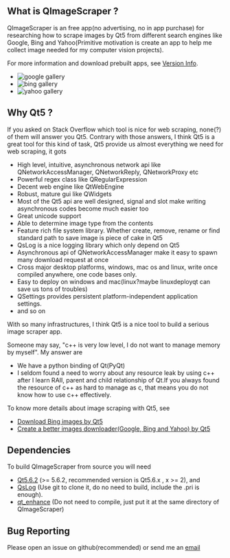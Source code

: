 What is QImageScraper ?
------------

QImageScraper is an free app(no advertising, no in app purchase) for researching how to scrape images 
by Qt5 from different search engines like Google, Bing and Yahoo(Primitive motivation is create an app 
to help me collect image needed for my computer vision projects).

For more information and download prebuilt apps, see [Version Info](https://github.com/stereomatchingkiss/QImageScraper/blob/master/VERSION_INFO.md).

- ![google gallery](
https://s15.postimg.org/5sqfv402j/gallery_0.jpg
)
- ![bing gallery](
https://s15.postimg.org/6jj60w2fv/gallery_1.jpg
)
- ![yahoo gallery](
https://s15.postimg.org/5vabhy3q3/gallery_2.jpg
)

Why Qt5 ?
------------

If you asked on Stack Overflow which tool is nice for web scraping, none(?) of them will answer you Qt5.
Contrary with those answers, I think Qt5 is a great tool for this kind of task, Qt5 provide us 
almost everything we need for web scraping, it gots

- High level, intuitive, asynchronous network api like QNetworkAccessManager, QNetworkReply, QNetworkProxy etc
- Powerful regex class like QRegularExpression
- Decent web engine like QtWebEngine
- Robust, mature gui like QWidgets
- Most of the Qt5 api are well designed, signal and slot make writing asynchronous codes become much easier too
- Great unicode support
- Able to determine image type from the contents
- Feature rich file system library. Whether create, remove, rename or find standard path to save image is piece of cake in Qt5
- QsLog is a nice logging library which only depend on Qt5
- Asynchronous api of QNetworkAccessManager make it easy to spawn many download request at once
- Cross major desktop platforms, windows, mac os and linux, write once compiled anywhere, one code bases only.
- Easy to deploy on windows and mac(linux?maybe linuxdeployqt can save us tons of troubles)
- QSettings provides persistent platform-independent application settings.
- and so on

With so many infrastructures, I think Qt5 is a nice tool to build a serious image scraper app.

Someone may say, "c++ is very low level, I do not want to manage memory by myself".
My answer are

- We have a python binding of Qt(PyQt)
- I seldom found a need to worry about any resource leak by using c++ after I learn RAII, parent and child relationship of Qt.If you always found the resource of c++ as hard to manage as c, that means you do not know how to use c++ effectively.

To know more details about image scraping with Qt5, see
- [Download Bing images by Qt5](http://qtandopencv.blogspot.my/2017/05/scrape-bing-images-by-qwebengine.html) 
- [Create a better images downloader(Google, Bing and Yahoo) by Qt5](http://qtandopencv.blogspot.my/2017/05/create-better-images-downloadergoogle.html)

Dependencies
------------

To build QImageScraper from source you will need
- [Qt5.6.2](https://www.qt.io/download-open-source/) (>= 5.6.2, recommended version is Qt5.6.x , x >= 2), and
- [QsLog](https://bitbucket.org/codeimproved/qslog) (Use git to clone it, do no need to build, include the .pri is enough).
- [qt_enhance](https://github.com/stereomatchingkiss/qt_enhance) (Do not need to compile, just put it at the same directory of QImageScraper)

Bug Reporting
-------------

Please open an issue on github(recommended) or send me an [email](thamngapwei@gmail.com)
